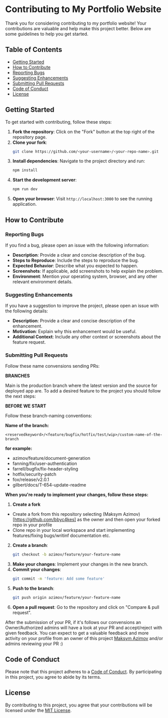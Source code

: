 # Contributing to My Portfolio Website

Thank you for considering contributing to my portfolio website! Your contributions are valuable and help make this project better. Below are some guidelines to help you get started.

## Table of Contents

- [Getting Started](#getting-started)
- [How to Contribute](#how-to-contribute)
- [Reporting Bugs](#reporting-bugs)
- [Suggesting Enhancements](#suggesting-enhancements)
- [Submitting Pull Requests](#submitting-pull-requests)
- [Code of Conduct](#code-of-conduct)
- [License](#license)

## Getting Started

To get started with contributing, follow these steps:

1. **Fork the repository**: Click on the "Fork" button at the top right of the repository page.
2. **Clone your fork**: 
    ```sh
    git clone https://github.com/<your-username>/<your-repo-name>.git
    ```
3. **Install dependencies**: Navigate to the project directory and run:
    ```sh
    npm install
    ```
4. **Start the development server**: 
    ```sh
    npm run dev
    ```
5. **Open your browser**: Visit `http://localhost:3000` to see the running application.

## How to Contribute

### Reporting Bugs

If you find a bug, please open an issue with the following information:
- **Description**: Provide a clear and concise description of the bug.
- **Steps to Reproduce**: Include the steps to reproduce the bug.
- **Expected Behavior**: Describe what you expected to happen.
- **Screenshots**: If applicable, add screenshots to help explain the problem.
- **Environment**: Mention your operating system, browser, and any other relevant environment details.

### Suggesting Enhancements

If you have a suggestion to improve the project, please open an issue with the following details:
- **Description**: Provide a clear and concise description of the enhancement.
- **Motivation**: Explain why this enhancement would be useful.
- **Additional Context**: Include any other context or screenshots about the feature request.

### Submitting Pull Requests

Follow these name convensions sending PRs:

**BRANCHES**

Main is the production branch where the latest version and the source for deployed app are.
To add a desired feature to the project you should follow the next steps:

**BEFORE WE START**

Follow these branch-naming conventions:

**Name of the branch:**

`<reservedkeyword>/<feature/bugfix/hotfix/test/wip>/custom-name-of-the-branch`

**for example:**

- azimov/feature/document-generation
- fanning/fix/user-authentication
- farrell/bugfix/fix-header-styling
- hotfix/security-patch
- fox/release/v2.0.1
- gilbert/docs/T-654-update-readme 

**When you're ready to implement your changes, follow these steps:**

1. **Create a fork**
- Create a fork from this repository selecting (Maksym Azimov)[https://github.com/bbyc4kes] as the owner and then open your forked repo in your profile 
- Clone repo in your local workspace and start implementing features/fixing bugs/writinf documentation etc.

2. **Create a branch**: 
    ```sh
    git checkout -b azimov/feature/your-feature-name
    ```
3. **Make your changes**: Implement your changes in the new branch.
4. **Commit your changes**: 
    ```sh
    git commit -m 'feature: Add some feature'
    ```
5. **Push to the branch**: 
    ```sh
    git push origin azimov/feature/your-feature-name
    ```
6. **Open a pull request**: Go to the repository and click on "Compare & pull request".

After the submission of your PR, if it's follows our convensions an Owner/Authorized admins will have a look at your PR and accept/reject with given feedback. You can expect to get a valuable feedback and more activity on your profile from an owner of this project [Maksym Azimov](https://github.com/bbyc4kes) and/or admins reviewing your PR :)

## Code of Conduct

Please note that this project adheres to a [Code of Conduct](CODE_OF_CONDUCT.md). By participating in this project, you agree to abide by its terms.

## License

By contributing to this project, you agree that your contributions will be licensed under the [MIT License](LICENSE).
